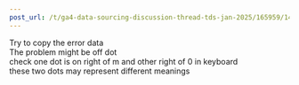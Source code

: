 ```yaml
---
post_url: /t/ga4-data-sourcing-discussion-thread-tds-jan-2025/165959/145
---
```

Try to copy the error data  
The problem might be off dot  
check one dot is on right of m and other right of 0 in keyboard  
these two dots may represent different meanings